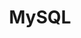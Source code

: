 ---
layout: default
title: MySQL
parent: Database
grand_parent: Public Cloud
permalink: /public-cloud/database/mysql/
nav_order: 1
---